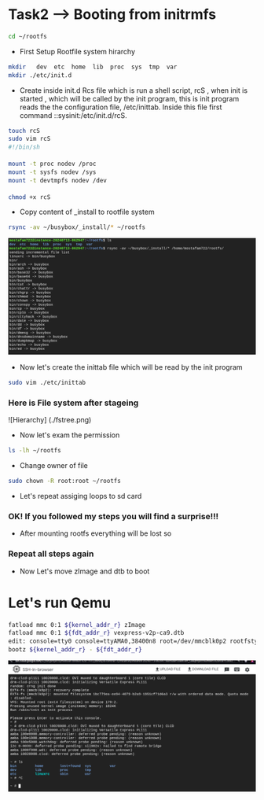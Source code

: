 # Task2 --> Booting from initrmfs

```bash 
cd ~/rootfs
```
- First Setup Rootfile system hirarchy
``` bash 
mkdir   dev  etc  home  lib  proc  sys  tmp  var
mkdir ./etc/init.d
```
- Create inside init.d Rcs file which is run a shell script, rcS , when init is started , which will be called by the init program, this is init program reads the the configuration file, /etc/inittab. Inside this file first command ::sysinit:/etc/init.d/rcS.
``` bash
touch rcS
sudo vim rcS
#!/bin/sh

mount -t proc nodev /proc
mount -t sysfs nodev /sys
mount -t devtmpfs nodev /dev

chmod +x rcS
```
- Copy content of _install to rootfile system
``` bash 
rsync -av ~/busybox/_install/* ~/rootfs
```
![Copying_Install](./initramfs.png)

- Now let's create the inittab file which will be read by the init program

``` bash
sudo vim ./etc/inittab
```
### Here is File system after stageing 
![Hierarchy] (./fstree.png)

- Now let's exam the permission 
``` bash 
ls -lh ~/rootfs
```
- Change owner of file
``` bash 
sudo chown -R root:root ~/rootfs
```
- Let's repeat assiging loops to sd card

### OK! If you followed my steps you will find a surprise!!!
- After mounting rootfs everything will be lost so 
### Repeat all steps again

- Now Let's move zImage and dtb to boot 

# Let's run Qemu

``` bash 
fatload mmc 0:1 ${kernel_addr_r} zImage
fatload mmc 0:1 ${fdt_addr_r} vexpress-v2p-ca9.dtb 
edit: console=tty0 console=ttyAMA0,38400n8 root=/dev/mmcblk0p2 rootfstype=ext4 rw  rootwait init=/sbin/init 
bootz ${kernel_addr_r} - ${fdt_addr_r} 
```
![boot_kernel_sd](./bootkernelsd.png)

